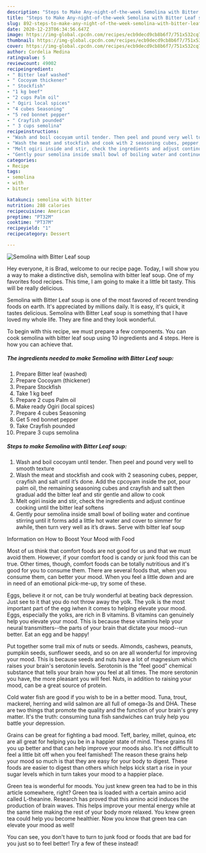 ```yaml
---
description: "Steps to Make Any-night-of-the-week Semolina with Bitter Leaf soup"
title: "Steps to Make Any-night-of-the-week Semolina with Bitter Leaf soup"
slug: 892-steps-to-make-any-night-of-the-week-semolina-with-bitter-leaf-soup
date: 2020-12-23T06:34:56.647Z
image: https://img-global.cpcdn.com/recipes/ecb9decd9cb8b6f7/751x532cq70/semolina-with-bitter-leaf-soup-recipe-main-photo.jpg
thumbnail: https://img-global.cpcdn.com/recipes/ecb9decd9cb8b6f7/751x532cq70/semolina-with-bitter-leaf-soup-recipe-main-photo.jpg
cover: https://img-global.cpcdn.com/recipes/ecb9decd9cb8b6f7/751x532cq70/semolina-with-bitter-leaf-soup-recipe-main-photo.jpg
author: Cordelia Medina
ratingvalue: 5
reviewcount: 49002
recipeingredient:
- " Bitter leaf washed"
- " Cocoyam thickener"
- " Stockfish"
- "1 kg beef"
- "2 cups Palm oil"
- " Ogiri local spices"
- "4 cubes Seasoning"
- "5 red bonnet pepper"
- " Crayfish pounded"
- " 3 cups semolina"
recipeinstructions:
- "Wash and boil cocoyam until tender. Then peel and pound very well to smooth texture"
- "Wash the meat and stockfish and cook with 2 seasoning cubes, pepper, crayfish and salt until it’s done. Add the cpcoyam inside the pot, pour palm oil, the remaining seasoning cubes and crayfish and salt then gradual add the bitter leaf and stir gentle and allow to cook"
- "Melt ogiri inside and stir, check the ingredients and adjust continue cooking until the bitter leaf softens"
- "Gently pour semolina inside small bowl of boiling water and continue stirring until it forms add a little hot water and cover to simmer for awhile, then turn very well as it’s draws. Serve with bitter leaf soup"
categories:
- Recipe
tags:
- semolina
- with
- bitter

katakunci: semolina with bitter 
nutrition: 288 calories
recipecuisine: American
preptime: "PT32M"
cooktime: "PT37M"
recipeyield: "1"
recipecategory: Dessert

---
```



![Semolina with Bitter Leaf soup](https://img-global.cpcdn.com/recipes/ecb9decd9cb8b6f7/751x532cq70/semolina-with-bitter-leaf-soup-recipe-main-photo.jpg)

Hey everyone, it is Brad, welcome to our recipe page. Today, I will show you a way to make a distinctive dish, semolina with bitter leaf soup. One of my favorites food recipes. This time, I am going to make it a little bit tasty. This will be really delicious.



Semolina with Bitter Leaf soup is one of the most favored of recent trending foods on earth. It's appreciated by millions daily. It is easy, it's quick, it tastes delicious. Semolina with Bitter Leaf soup is something that I have loved my whole life. They are fine and they look wonderful.


To begin with this recipe, we must prepare a few components. You can cook semolina with bitter leaf soup using 10 ingredients and 4 steps. Here is how you can achieve that.

<!--inarticleads1-->

##### The ingredients needed to make Semolina with Bitter Leaf soup:

1. Prepare  Bitter leaf (washed)
1. Prepare  Cocoyam (thickener)
1. Prepare  Stockfish
1. Take 1 kg beef
1. Prepare 2 cups Palm oil
1. Make ready  Ogiri (local spices)
1. Prepare 4 cubes Seasoning
1. Get 5 red bonnet pepper
1. Take  Crayfish pounded
1. Prepare  3 cups semolina




<!--inarticleads2-->

##### Steps to make Semolina with Bitter Leaf soup:

1. Wash and boil cocoyam until tender. Then peel and pound very well to smooth texture
1. Wash the meat and stockfish and cook with 2 seasoning cubes, pepper, crayfish and salt until it’s done. Add the cpcoyam inside the pot, pour palm oil, the remaining seasoning cubes and crayfish and salt then gradual add the bitter leaf and stir gentle and allow to cook
1. Melt ogiri inside and stir, check the ingredients and adjust continue cooking until the bitter leaf softens
1. Gently pour semolina inside small bowl of boiling water and continue stirring until it forms add a little hot water and cover to simmer for awhile, then turn very well as it’s draws. Serve with bitter leaf soup




Information on How to Boost Your Mood with Food


Most of us think that comfort foods are not good for us and that we must avoid them. However, if your comfort food is candy or junk food this can be true. Other times, though, comfort foods can be totally nutritious and it's good for you to consume them. There are several foods that, when you consume them, can better your mood. When you feel a little down and are in need of an emotional pick-me-up, try some of these.

Eggs, believe it or not, can be truly wonderful at beating back depression. Just see to it that you do not throw away the yolk. The yolk is the most important part of the egg iwhen it comes to helping elevate your mood. Eggs, especially the yolks, are rich in B vitamins. B vitamins can genuinely help you elevate your mood. This is because these vitamins help your neural transmitters--the parts of your brain that dictate your mood--run better. Eat an egg and be happy!

Put together some trail mix of nuts or seeds. Almonds, cashews, peanuts, pumpkin seeds, sunflower seeds, and so on are all wonderful for improving your mood. This is because seeds and nuts have a lot of magnesium which raises your brain's serotonin levels. Serotonin is the "feel good" chemical substance that tells your brain how you feel at all times. The more serotonin you have, the more pleasant you will feel. Nuts, in addition to raising your mood, can be a great source of protein.

Cold water fish are good if you wish to be in a better mood. Tuna, trout, mackerel, herring and wild salmon are all full of omega-3s and DHA. These are two things that promote the quality and the function of your brain's grey matter. It's the truth: consuming tuna fish sandwiches can truly help you battle your depression. 

Grains can be great for fighting a bad mood. Teff, barley, millet, quinoa, etc are all great for helping you be in a happier state of mind. These grains fill you up better and that can help improve your moods also. It's not difficult to feel a little bit off when you feel famished! The reason these grains help your mood so much is that they are easy for your body to digest. These foods are easier to digest than others which helps kick start a rise in your sugar levels which in turn takes your mood to a happier place.

Green tea is wonderful for moods. You just knew green tea had to be in this article somewhere, right? Green tea is loaded with a certain amino acid called L-theanine. Research has proved that this amino acid induces the production of brain waves. This helps improve your mental energy while at the same time making the rest of your body more relaxed. You knew green tea could help you become healthier. Now you know that green tea can elevate your mood as well!

You can see, you don't have to turn to junk food or foods that are bad for you just so to feel better! Try a few of these instead!


